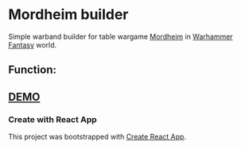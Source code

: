 # Mordheim builder

Simple warband builder for table wargame [Mordheim](https://en.wikipedia.org/wiki/Mordheim) in [Warhammer Fantasy](<https://en.wikipedia.org/wiki/Warhammer_(game)>) world.

## Function:

## [DEMO](https://voloshin-sergei.github.io/mordheim-builder/)

### Create with React App

This project was bootstrapped with [Create React App](https://github.com/facebook/create-react-app).
